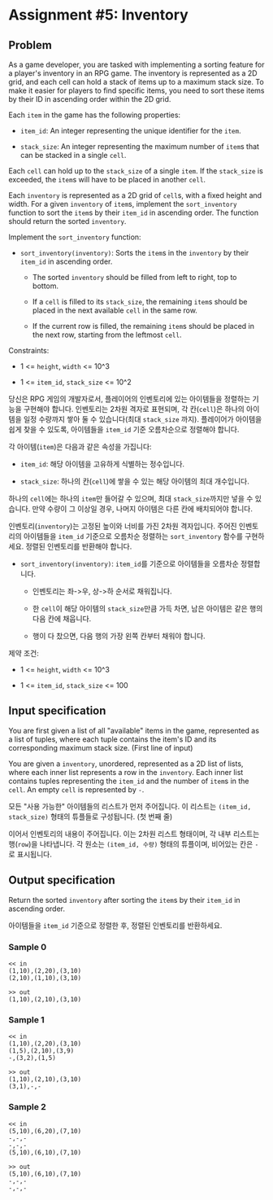# Assignment #5: Inventory

## Problem

As a game developer, you are tasked with implementing a sorting feature for a player's inventory in an RPG game. The inventory is represented as a 2D grid, and each cell can hold a stack of items up to a maximum stack size. To make it easier for players to find specific items, you need to sort these items by their ID in ascending order within the 2D grid.

Each `item` in the game has the following properties:

- `item_id`: An integer representing the unique identifier for the `item`.

- `stack_size`: An integer representing the maximum number of `item`s that can be stacked in a single `cell`.

Each `cell` can hold up to the `stack_size` of a single `item`. If the `stack_size` is exceeded, the `item`s will have to be placed in another `cell`.

Each `inventory` is represented as a 2D grid of `cell`s, with a fixed height and width. For a given `inventory` of `item`s, implement the `sort_inventory` function to sort the `item`s by their `item_id` in ascending order. The function should return the sorted `inventory`.

Implement the `sort_inventory` function:

- `sort_inventory(inventory)`: Sorts the `item`s in the `inventory` by their `item_id` in ascending order.

    - The sorted `inventory` should be filled from left to right, top to bottom.

    - If a `cell` is filled to its `stack_size`, the remaining `item`s should be placed in the next available `cell` in the same row.

    - If the current row is filled, the remaining `item`s should be placed in the next row, starting from the leftmost `cell`.

Constraints:

- 1 <= `height`, `width` <= 10^3

- 1 <= `item_id`, `stack_size` <= 10^2

당신은 RPG 게임의 개발자로서, 플레이어의 인벤토리에 있는 아이템들을 정렬하는 기능을 구현해야 합니다. 인벤토리는 2차원 격자로 표현되며, 각 칸(`cell`)은 하나의 아이템을 일정 수량까지 쌓아 둘 수 있습니다(최대 `stack_size` 까지). 플레이어가 아이템을 쉽게 찾을 수 있도록, 아이템들을 `item_id` 기준 오름차순으로 정렬해야 합니다.

각 아이템(`item`)은 다음과 같은 속성을 가집니다:

- `item_id`: 해당 아이템을 고유하게 식별하는 정수입니다.

- `stack_size`: 하나의 칸(`cell`)에 쌓을 수 있는 해당 아이템의 최대 개수입니다.

하나의 `cell`에는 하나의 `item`만 들어갈 수 있으며, 최대 `stack_size`까지만 넣을 수 있습니다. 만약 수량이 그 이상일 경우, 나머지 아이템은 다른 칸에 배치되어야 합니다.

인벤토리(`inventory`)는 고정된 높이와 너비를 가진 2차원 격자입니다. 주어진 인벤토리의 아이템들을 `item_id` 기준으로 오름차순 정렬하는 `sort_inventory` 함수를 구현하세요. 정렬된 인벤토리를 반환해야 합니다.

- `sort_inventory(inventory)`: `item_id`를 기준으로 아이템들을 오름차순 정렬합니다.

    - 인벤토리는 좌->우, 상->하 순서로 채워집니다.

    - 한 `cell`이 해당 아이템의 `stack_size`만큼 가득 차면, 남은 아이템은 같은 행의 다음 칸에 채웁니다.

    - 행이 다 찼으면, 다음 행의 가장 왼쪽 칸부터 채워야 합니다.

제약 조건:

- 1 <= `height`, `width` <= 10^3

- 1 <= `item_id`, `stack_size` <= 100

## Input specification

You are first given a list of all "available" items in the game, represented as a list of tuples, where each tuple contains the item's ID and its corresponding maximum stack size. (First line of input)

You are given a `inventory`, unordered, represented as a 2D list of lists, where each inner list represents a row in the `inventory`. Each inner list contains tuples representing the `item_id` and the number of `item`s in the `cell`. An empty `cell` is represented by `-`.

모든 "사용 가능한" 아이템들의 리스트가 먼저 주어집니다. 이 리스트는 `(item_id, stack_size)` 형태의 튜플들로 구성됩니다. (첫 번째 줄)

이어서 인벤토리의 내용이 주어집니다. 이는 2차원 리스트 형태이며, 각 내부 리스트는 행(`row`)을 나타냅니다. 각 원소는 `(item_id, 수량)` 형태의 튜플이며, 비어있는 칸은 `-`로 표시됩니다.

## Output specification

Return the sorted `inventory` after sorting the `item`s by their `item_id` in ascending order.

아이템들을 `item_id` 기준으로 정렬한 후, 정렬된 인벤토리를 반환하세요.

### Sample 0

```plaintext
<< in
(1,10),(2,20),(3,10)
(2,10),(1,10),(3,10)

>> out
(1,10),(2,10),(3,10)
```

### Sample 1

```plaintext
<< in
(1,10),(2,20),(3,10)
(1,5),(2,10),(3,9)
-,(3,2),(1,5)

>> out
(1,10),(2,10),(3,10)
(3,1),-,-
```

### Sample 2

```plaintext
<< in
(5,10),(6,20),(7,10)
-,-,-
-,-,-
(5,10),(6,10),(7,10)

>> out
(5,10),(6,10),(7,10)
-,-,-
-,-,-
```
